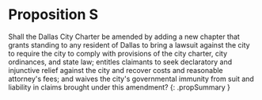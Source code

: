 # Proposition S

Shall the Dallas City Charter be amended by adding a new chapter that grants standing to any resident of Dallas to bring a lawsuit against the city to require the city to comply with provisions of the city charter, city ordinances, and state law; entitles claimants to seek declaratory and injunctive relief against the city and recover costs and reasonable attorney's fees; and waives the city's governmental immunity from suit and liability in claims brought under this amendment? 
{: .propSummary }
